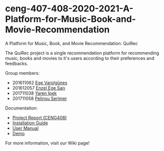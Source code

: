 # ceng-407-408-2020-2021-A-Platform-for-Music-Book-and-Movie-Recommendation
A Platform for Music, Book, and Movie Recommendation: QuiRec

The QuiRec project is a single recommendation platform for recommending music, books and movies to it's users according to their preferences and feedbacks.

Group members:
* 201611062 [Ege Varolgüneş](https://github.com/evarolgunes)
* 201612057 [Enzel Ege Sarı](https://github.com/selenzel)
* 201711038 [Yaren İpek](https://github.com/yarenipek)
*  201711058 [Pelinsu Serimer](https://github.com/pserimer)

Documentation:
* [Project Report (CENG408)](https://github.com/CankayaUniversity/ceng-407-408-2020-2021-A-Platform-for-Music-Book-and-Movie-Recommendation/raw/release/Documents/FinalReport_Group07.pdf)
* [Installation Guide](https://github.com/CankayaUniversity/ceng-407-408-2020-2021-A-Platform-for-Music-Book-and-Movie-Recommendation/wiki/Installation-Guide)
* [User Manual](https://github.com/CankayaUniversity/ceng-407-408-2020-2021-A-Platform-for-Music-Book-and-Movie-Recommendation/wiki/User-Manual)
* [Demo](https://youtu.be/QzFlqD4n9DM)

For more information, visit our Wiki page!
